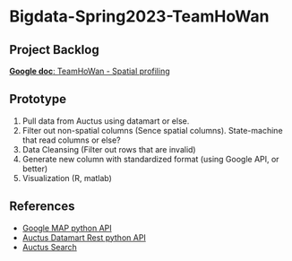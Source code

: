 # Bigdata-Spring2023-TeamHoWan

## Project Backlog
[**Google doc**: TeamHoWan - Spatial profiling](https://docs.google.com/document/d/1W1LeSPhxjzlYhPPTPXXu1eGAOy8k51mtLsnEzQjs3hk)

## Prototype
1. Pull data from Auctus using datamart or else.
2. Filter out non-spatial columns (Sence spatial columns). State-machine that read columns or else?
3. Data Cleansing (Filter out rows that are invalid)
4. Generate new column with standardized format (using Google API, or better)
5. Visualization (R, matlab)


## References
- [Google MAP python API](https://github.com/googlemaps/google-maps-services-python)
- [Auctus Datamart Rest python API](https://docs.auctus.vida-nyu.org/python/datamart-rest.html)
- [Auctus Search](https://auctus.vida-nyu.org/)
